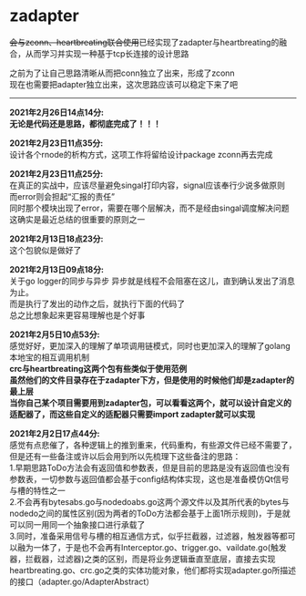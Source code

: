 # zadapter
~~会与zconn、heartbreating联合使用~~已经实现了zadapter与heartbreating的融合，从而学习并实现一种基于tcp长连接的设计思路
  
之前为了让自己思路清晰从而把conn独立了出来，形成了zconn  
现在也需要把adapter独立出来，这次思路应该可以稳定下来了吧  
***

**2021年2月26日14点14分:**  
**无论是代码还是思路，都彻底完成了！！！**

**2021年2月23日11点35分:**  
设计各个rnode的析构方式，这项工作将留给设计package zconn再去完成  

**2021年2月23日11点25分:**  
在真正的实战中，应该尽量避免singal打印内容，signal应该奉行少说多做原则  
而error则会担起“汇报的责任”  
同时那个模块出现了error，需要在哪个层解决，而不是经由singal调度解决问题  
这确实是最近总结的很重要的原则之一  

**2021年2月13日18点23分:**  
这个包貌似是做好了  

**2021年2月13日09点18分:**  
关于go logger的同步与异步
异步就是线程不会阻塞在这儿，直到确认发出了消息为止。  
而是执行了发出的动作之后，就执行下面的代码了  
总之比想象起来更容易理解也是个好事  

**2021年2月5日10点53分:**  
感觉好好，更加深入的理解了单项调用链模式，同时也更加深入的理解了golang本地宝的相互调用机制  
**crc与heartbreating这两个包有些类似于使用范例**  
**虽然他们的文件目录存在于zadapter下方，但是使用的时候他们却是zadapter的最上层**  
**当你自己某个项目需要用到zadapter包，可以看看这两个，就可以设计自定义的适配器了，而这些自定义的适配器只需要import zadapter就可以实现**  

**2021年2月2日17点44分:**  
感觉有点悲催了，各种逻辑上的推到重来，代码重构，有些源文件已经不需要了，但是还有一些备注或许以后会用到所以先梳理下这些备注的思路：  
1.早期思路ToDo方法会有返回值和参数表，但是目前的思路是没有返回值也没有参数表，一切参数与返回值都会基于config结构体实现，这也是准备模仿Qt信号与槽的特性之一  
2.不会再有bytesabs.go与nodedoabs.go这两个源文件以及其所代表的bytes与nodedo之间的属性区别(因为两者的ToDo方法都会基于上面1所示规则)，于是就可以同一用同一个抽象接口进行承载了  
3.同时，准备采用信号与槽的相互通信方式，似乎拦截器，过滤器，触发器等都可以融为一体了，于是也不会再有Interceptor.go、trigger.go、vaildate.go(触发器，拦截器，过滤器)之类的区别，而是将业务逻辑垂直至底层，直接去实现heartbreating.go、crc.go之类的实体功能对象，他们都将实现adapter.go所描述的接口（adapter.go/AdapterAbstract）  



